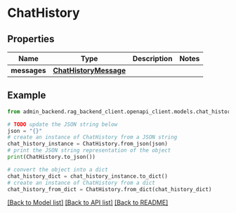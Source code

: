 # ChatHistory



## Properties

Name | Type | Description | Notes
------------ | ------------- | ------------- | -------------
**messages** | [**ChatHistoryMessage**](ChatHistoryMessage.md) |  | 

## Example

```python
from admin_backend.rag_backend_client.openapi_client.models.chat_history import ChatHistory

# TODO update the JSON string below
json = "{}"
# create an instance of ChatHistory from a JSON string
chat_history_instance = ChatHistory.from_json(json)
# print the JSON string representation of the object
print(ChatHistory.to_json())

# convert the object into a dict
chat_history_dict = chat_history_instance.to_dict()
# create an instance of ChatHistory from a dict
chat_history_from_dict = ChatHistory.from_dict(chat_history_dict)
```
[[Back to Model list]](../README.md#documentation-for-models) [[Back to API list]](../README.md#documentation-for-api-endpoints) [[Back to README]](../README.md)


